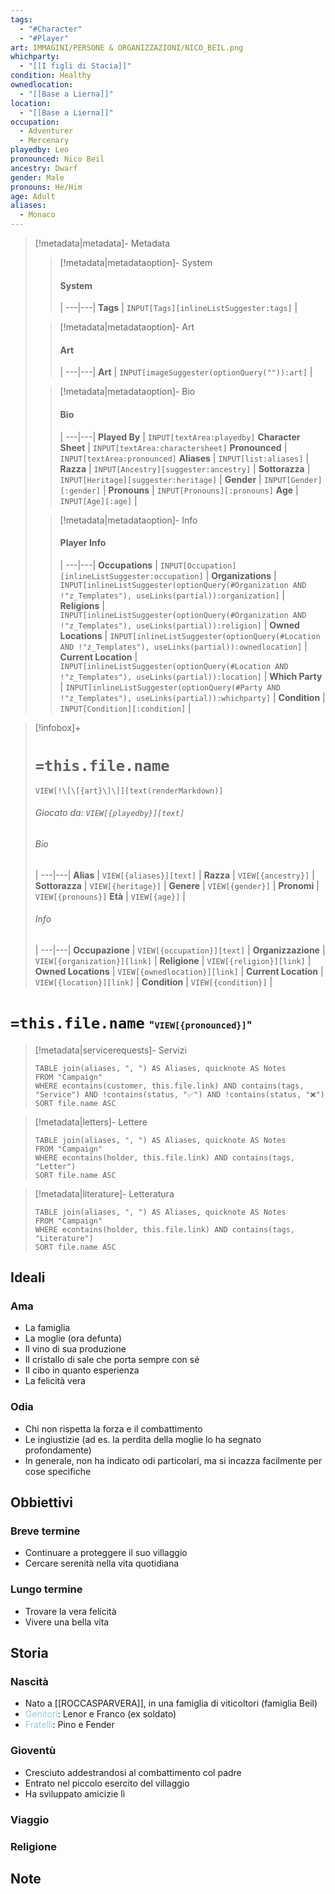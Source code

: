 ```yaml
---
tags:
  - "#Character"
  - "#Player"
art: IMMAGINI/PERSONE & ORGANIZZAZIONI/NICO_BEIL.png
whichparty:
  - "[[I figli di Stacia]]"
condition: Healthy
ownedlocation:
  - "[[Base a Lierna]]"
location:
  - "[[Base a Lierna]]"
occupation:
  - Adventurer
  - Mercenary
playedby: Leo
pronounced: Nico Beil
ancestry: Dwarf
gender: Male
pronouns: He/Him
age: Adult
aliases:
  - Monaco
---
```


> [!metadata|metadata]- Metadata 
>> [!metadata|metadataoption]- System
>> #### System
>>  |
>> ---|---|
>> **Tags** | `INPUT[Tags][inlineListSuggester:tags]` |
>
>> [!metadata|metadataoption]- Art
>> #### Art
>>  |
>>---|---|
>> **Art** | `INPUT[imageSuggester(optionQuery("")):art]` |
>
>> [!metadata|metadataoption]- Bio
>> #### Bio
>>  |
>>---|---|
>> **Played By** |  `INPUT[textArea:playedby]`
>> **Character Sheet** |  `INPUT[textArea:charactersheet]`
>> **Pronounced** |  `INPUT[textArea:pronounced]`
>> **Aliases** | `INPUT[list:aliases]` |
>> **Razza** | `INPUT[Ancestry][suggester:ancestry]` |
>> **Sottorazza** | `INPUT[Heritage][suggester:heritage]` |
>> **Gender** | `INPUT[Gender][:gender]` |
>> **Pronouns** | `INPUT[Pronouns][:pronouns]`
>> **Age** | `INPUT[Age][:age]` |
>
>> [!metadata|metadataoption]- Info
>> #### Player Info
>>  |
>>---|---|
>> **Occupations** | `INPUT[Occupation][inlineListSuggester:occupation]` |
>> **Organizations** | `INPUT[inlineListSuggester(optionQuery(#Organization AND !"z_Templates"), useLinks(partial)):organization]` |
>> **Religions** | `INPUT[inlineListSuggester(optionQuery(#Organization AND !"z_Templates"), useLinks(partial)):religion]` |
>> **Owned Locations** | `INPUT[inlineListSuggester(optionQuery(#Location AND !"z_Templates"), useLinks(partial)):ownedlocation]` |
>> **Current Location** | `INPUT[inlineListSuggester(optionQuery(#Location AND !"z_Templates"), useLinks(partial)):location]` |
>> **Which Party** | `INPUT[inlineListSuggester(optionQuery(#Party AND !"z_Templates"), useLinks(partial)):whichparty]` |
>> **Condition** | `INPUT[Condition][:condition]` |

> [!infobox]+
> # `=this.file.name`
> `VIEW[!\[\[{art}\]\]][text(renderMarkdown)]`
> ###### Giocato da: `VIEW[{playedby}][text]`
> ###### Bio
>  |
> ---|---|
> **Alias** | `VIEW[{aliases}][text]` |
> **Razza** | `VIEW[{ancestry}]` |
> **Sottorazza** | `VIEW[{heritage}]` |
> **Genere** | `VIEW[{gender}]` |
> **Pronomi** | `VIEW[{pronouns}]` 
> **Età** | `VIEW[{age}]` |
> ###### Info
>  |
> ---|---|
> **Occupazione** | `VIEW[{occupation}][text]` |
> **Organizzazione** | `VIEW[{organization}][link]` |
> **Religione** | `VIEW[{religion}][link]` |
> **Owned Locations** | `VIEW[{ownedlocation}][link]` |
> **Current Location** | `VIEW[{location}][link]` |
> **Condition** | `VIEW[{condition}]` |

# **`=this.file.name`** <span style="font-size: medium">"`VIEW[{pronounced}]`"</span>


> [!metadata|servicerequests]- Servizi
> ```dataview
> TABLE join(aliases, ", ") AS Aliases, quicknote AS Notes
> FROM "Campaign"
> WHERE econtains(customer, this.file.link) AND contains(tags, "Service") AND !contains(status, "✅") AND !contains(status, "❌")
> SORT file.name ASC

> [!metadata|letters]- Lettere
> ```dataview
> TABLE join(aliases, ", ") AS Aliases, quicknote AS Notes
> FROM "Campaign"
> WHERE econtains(holder, this.file.link) AND contains(tags, "Letter")
> SORT file.name ASC

> [!metadata|literature]- Letteratura
> ```dataview
> TABLE join(aliases, ", ") AS Aliases, quicknote AS Notes
> FROM "Campaign"
> WHERE econtains(holder, this.file.link) AND contains(tags, "Literature")
> SORT file.name ASC

## Ideali
### Ama

- La famiglia
- La moglie (ora defunta)
- Il vino di sua produzione
- Il cristallo di sale che porta sempre con sé
- Il cibo in quanto esperienza
- La felicità vera

### Odia

- Chi non rispetta la forza e il combattimento
- Le ingiustizie (ad es. la perdita della moglie lo ha segnato profondamente)
- In generale, non ha indicato odi particolari, ma si incazza facilmente per cose specifiche

## Obbiettivi
### Breve termine

- Continuare a proteggere il suo villaggio
- Cercare serenità nella vita quotidiana

### Lungo termine

- Trovare la vera felicità
- Vivere una bella vita

## Storia
### Nascità

- Nato a [[ROCCASPARVERA]], in una famiglia di viticoltori (famiglia Beil)
- <font color="#92cddc">Genitori</font>: Lenor e Franco (ex soldato)
- <font color="#92cddc">Fratelli</font>: Pino e Fender

### Gioventù

- Cresciuto addestrandosi al combattimento col padre
- Entrato nel piccolo esercito del villaggio
- Ha sviluppato amicizie lì

### Viaggio


### Religione


## Note

